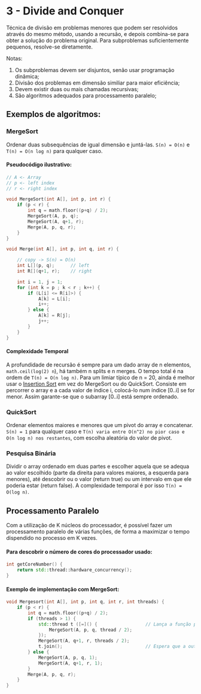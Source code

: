 # 3 - Divide and Conquer

Técnica de divisão em problemas menores que podem ser resolvidos através do mesmo método, usando a recursão, e depois combina-se para obter a solução do problema original. Para subproblemas suficientemente pequenos, resolve-se diretamente. <br>

Notas:

1. Os subproblemas devem ser disjuntos, senão usar programação dinâmica;
2. Divisão dos problemas em dimensão similiar para maior eficiência;
3. Devem existir duas ou mais chamadas recursivas;
4. São algoritmos adequados para processamento paralelo;

## Exemplos de algoritmos:

### MergeSort

Ordenar duas subsequências de igual dimensão e juntá-las. `S(n) = O(n)` e `T(n) = O(n log n)` para qualquer caso.

#### Pseudocódigo ilustrativo:

```c++
// A <- Array
// p <- left index
// r <- right index

void MergeSort(int A[], int p, int r) {
    if (p < r) {
        int q = math.floor((p+q) / 2);
        MergeSort(A, p, q);
        MergeSort(A, q+1, r);
        Merge(A, p, q, r);
    }
}

void Merge(int A[], int p, int q, int r) {

    // copy -> S(n) = O(n)
    int L[](p, q);      // left
    int R[](q+1, r);    // right

    int i = 1, j = 1;
    for (int k = p ; k < r ; k++) {
        if (L[i] <= R[i]>) {
            A[k] = L[i];
            i++;
        } else {
            A[k] = R[j];
            j++;
        }
    }
}
```

#### Complexidade Temporal

A profundidade de recursão é sempre para um dado array de n elementos, `math.ceil(log(2) n`), há também n splits e n merges. O tempo total é na ordem de `T(n) = O(n log n)`.
Para um limiar típico de n = 20, ainda é melhor usar o [Insertion Sort](https://www.geeksforgeeks.org/insertion-sort/) em vez do MergeSort ou do QuickSort. Consiste em percorrer o array e a cada valor de índice i, colocá-lo num índice [0..i] se for menor. Assim garante-se que o subarray [0..i] está sempre ordenado.

### QuickSort

Ordenar elementos maiores e menores que um pivot do array e concatenar. `S(n) = 1` para qualquer caso e `T(n) varia entre O(n^2) no pior caso e O(n log n) nos restantes`, com escolha aleatória do valor de pivot.

### Pesquisa Binária

Dividir o array ordenado em duas partes e escolher aquela que se adequa ao valor escolhido (parte da direita para valores maiores, a esquerda para menores), até descobrir ou o valor (return true) ou um intervalo em que ele poderia estar (return false).
A complexidade temporal é por isso `T(n) = O(log n)`.

## Processamento Paralelo

Com a utilização de K núcleos do processador, é possível fazer um processamento paralelo de várias funções, de forma a maximizar o tempo dispendido no processo em K vezes. <br>

#### Para descobrir o número de cores do processador usado:

```c++
int getCoreNumber() {
    return std::thread::hardware_concurrency();
}
```

#### Exemplo de implementação com MergeSort:

```c++
void Mergesort(int A[], int p, int q, int r, int threads) {
    if (p < r) {
        int q = math.floor((p+q) / 2);
        if (threads > 1) {
            std::thread t ([=]() {                  // Lança a função para outro core
                MergeSort(A, p, q, thread / 2);
            });
            MergeSort(A, q+1, r, threads / 2);
            t.join();                               // Espera que a outra thread termine
        } else {
            MergeSort(A, p, q, 1);
            MergeSort(A, q+1, r, 1);
        }
        Merge(A, p, q, r);
    }
}
```